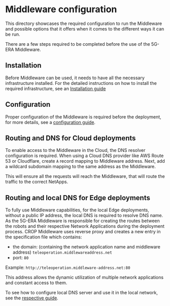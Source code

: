 # Middleware configuration

This directory showcases the required configuration to run the Middleware and possible options that it offers when it comes to the different ways it can be run.

There are a few steps required to be completed before the use of the 5G-ERA Middleware.

## Installation
Before Middleware can be used, it needs to have all the necessary infrastructure installed. 
For the detailed instructions on how to install the required infrastructure, 
see an [Installation guide](installation/crop-middleware/readme.md)

## Configuration
Proper configuration of the Middleware is required before the deployment, for more details, 
see a [configuration guide](./configuration/readme.md).
## Routing and DNS for Cloud deployments
To enable access to the Middleware in the Cloud, the DNS resolver configuration is required.
When using a Cloud DNS provider like AWS Route 53 or Cloudflare, create `A` record mapping to Middleware address. 
Next, add a wildcard subdomain mapping to the same address as the Middleware.

This will ensure all the requests will reach the Middleware, that will route the traffic to the correct NetApps.

## Routing and local DNS for Edge deployments
To fully use Middleware capabilities, for the local Edge deployments,
without a public IP address, the local DNS is required to resolve DNS name.
As the 5G-ERA Middleware is responsible
for creating the routes between the robots and their respective Network Applications during the deployment process.
CROP Middleware uses reverse proxy and creates a new entry in the specification file which contains:
- the domain: (containing the network application name and middleware address) `teleoperation.middlewareaddress.net`
- port: `80`

Example: `http://teleoperation.middleware-address.net:80`

This address allows the dynamic utilization of multiple network applications and constant access to them. 

To see how to configure local DNS server and use it in the local network, see the [respective guide](./dns/readme.md).